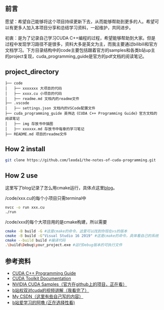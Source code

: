 ## 前言
愿望：希望自己能够将这个项目持续更新下去，从而能够帮助到更多的人。希望可以有更多人加入本项目分享和总结学习资料，一起维护，共同进步。

初衷：是为了记录自己学习CUDA C++编程的过程，希望能够帮助到大家。但是过程中发现学习路径不是很多，资料大多是英文为主，而我主要通过bilibili和官方文档学习。下方目录结构中的code主要包括跟着官方的samples和各类b站up主的project复现，cuda_programming_guide是官方的pdf文档的阅读笔记。

## project_directory
```
├── code
│   ├── xxxxxxx 大项目的代码
│   ├── xxxx.cu 小项目的代码
│   ├── readme.md 文档内的readme文件
├── .vscode
│   ├── settings.json 文档内的VSCode配置文件
├── cuda_programming_guide 英伟达《CUDA C++ Programming Guide》官方文档的阅读笔记
│   ├── img 存放书中插图
│   ├── xxxxxx.md 存放书中每章的学习笔记
├── README.md 项目的readme文件

```
## How 2 install
```sh
git clone https://github.com/leoda1/the-notes-of-cuda-programming.git
```
## How 2 use
这里写了blog记录了怎么用cmake运行，具体点这里[blog](https://blog.csdn.net/buuliuda/article/details/139101651?spm=1001.2014.3001.5502)。

/code/xxx.cu的每个小项目只需terminal中
```sh
nvcc -o run xxx.cu
./run
```

/code/xxx的每个大项目用的是cmake构建，所以需要
```sh
cmake -B build -G #这是cmake的命令，这里可以找到你现在vs的版本
cmake -B build -G"Visual Studio 16 2019" #这是cmake的命令，具体看自己的系统
cmake --build build #编译代码
.\build\Debug\your_project.exe #运行Debug版本的可执行文件
```

## 参考资料
- [CUDA C++ Programming Guide](https://docs.nvidia.com/cuda/cuda-c-programming-guide/index.html)
- [CUDA Toolkit Documentation](https://docs.nvidia.com/cuda/)
- [NVIDIA CUDA Samples（官方在github上的项目，正在看）](https://github.com/NVIDIA/cuda-samples)
- [b站权双对cuda的视频讲解（我看完了）](https://www.bilibili.com/video/BV1sM4y1x7of?vd_source=85c9ce6d49ba579156fb1b41d0e606b3)
- [My CSDN（这里有些自己写的内容）](https://blog.csdn.net/buuliuda/category_12694574.html?spm=1001.2014.3001.5482)
- [b站爱学习的阿噜 (正在选择性看)](https://www.bilibili.com/video/BV1Sq4y1K7K6?vd_source=85c9ce6d49ba579156fb1b41d0e606b3)

